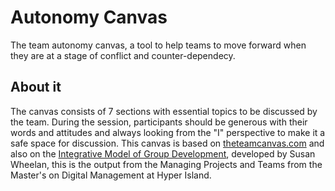 # Autonomy Canvas
The team autonomy canvas, a tool to help teams to move forward when they are at a stage of conflict and counter-dependecy.

## About it
The canvas consists of 7 sections with essential topics to be discussed by the team. During the session, participants should be generous with their words and attitudes and always looking from the "I" perspective to make it a safe space for discussion. This canvas is based on [theteamcanvas.com](theteamcanvas.com) and also on the [Integrative Model of Group Development](https://www.hyperisland.com/blog/creating-effective-teams-the-detailed-curation), developed by Susan Wheelan, this is the output from the Managing Projects and Teams from the Master's on Digital Management at Hyper Island.
